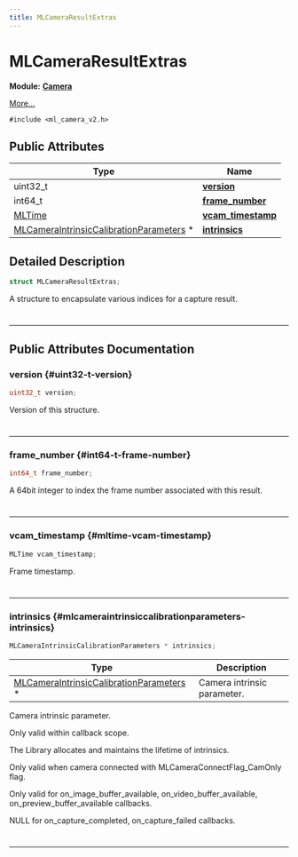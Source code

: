 ```yaml
---
title: MLCameraResultExtras
---
```


# MLCameraResultExtras

**Module:** **[Camera](/api-ref/api/Modules/group___camera/group___camera.md)**



 [More...](#detailed-description)


`#include <ml_camera_v2.h>`

## Public Attributes

| Type           | Name           |
| -------------- | -------------- |
| uint32_t | **[version](/api-ref/api/Modules/group___camera/struct_m_l_camera_result_extras.md#uint32-t-version)**  |
| int64_t | **[frame_number](/api-ref/api/Modules/group___camera/struct_m_l_camera_result_extras.md#int64-t-frame-number)**  |
| [MLTime](/api-ref/api/Modules/group___common/group___common.md#int64-t-mltime) | **[vcam_timestamp](/api-ref/api/Modules/group___camera/struct_m_l_camera_result_extras.md#mltime-vcam-timestamp)**  |
| [MLCameraIntrinsicCalibrationParameters](/api-ref/api/Modules/group___camera/struct_m_l_camera_intrinsic_calibration_parameters.md) * | **[intrinsics](/api-ref/api/Modules/group___camera/struct_m_l_camera_result_extras.md#mlcameraintrinsiccalibrationparameters-intrinsics)**  |

## Detailed Description

```cpp
struct MLCameraResultExtras;
```


A structure to encapsulate various indices for a capture result. 
#
-----------
## Public Attributes Documentation

### version {#uint32-t-version}

```cpp
uint32_t version;
```


Version of this structure. 
#
-----------

### frame_number {#int64-t-frame-number}

```cpp
int64_t frame_number;
```


A 64bit integer to index the frame number associated with this result. 
#
-----------

### vcam_timestamp {#mltime-vcam-timestamp}

```cpp
MLTime vcam_timestamp;
```


Frame timestamp. 
#
-----------

### intrinsics {#mlcameraintrinsiccalibrationparameters-intrinsics}

```cpp
MLCameraIntrinsicCalibrationParameters * intrinsics;
```



| Type | Description |
|--|--|
| [MLCameraIntrinsicCalibrationParameters](/api-ref/api/Modules/group___camera/struct_m_l_camera_intrinsic_calibration_parameters.md) * | Camera intrinsic parameter.  |


Camera intrinsic parameter.

Only valid within callback scope.

The Library allocates and maintains the lifetime of intrinsics.

Only valid when camera connected with MLCameraConnectFlag_CamOnly flag.

Only valid for on_image_buffer_available, on_video_buffer_available, on_preview_buffer_available callbacks.

NULL for on_capture_completed, on_capture_failed callbacks. 
#
-----------

